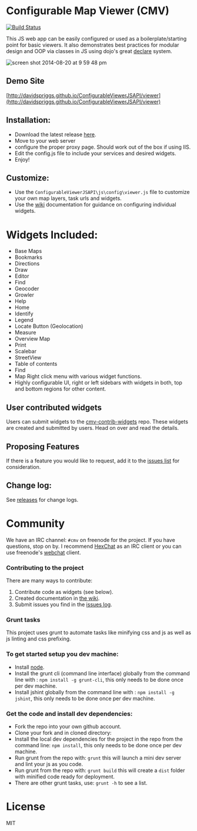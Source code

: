 # Configurable Map Viewer (CMV)

[![Build Status](https://travis-ci.org/DavidSpriggs/ConfigurableViewerJSAPI.svg?branch=master)](https://travis-ci.org/DavidSpriggs/ConfigurableViewerJSAPI)

This JS web app can be easily configured or used as a boilerplate/starting point for basic viewers. It also demonstrates best practices for modular design and OOP via classes in JS using dojo's great [declare](http://dojotoolkit.org/reference-guide/1.9/dojo/_base/declare.html) system.

![screen shot 2014-08-20 at 9 59 48 pm](https://cloud.githubusercontent.com/assets/661156/3991302/5aa2e0f2-28df-11e4-94d0-9c813937d933.png)

## Demo Site
[http://davidspriggs.github.io/ConfigurableViewerJSAPI/viewer](http://davidspriggs.github.io/ConfigurableViewerJSAPI/viewer)


## Installation:
* Download the latest release [here](https://github.com/DavidSpriggs/ConfigurableViewerJSAPI/releases).
* Move to your web server
* configure the proper proxy page. Should work out of the box if using IIS.
* Edit the config.js file to include your services and desired widgets.
* Enjoy!

## Customize:
* Use the `ConfigurableViewerJSAPI\js\config\viewer.js` file to customize your own map layers, task urls and widgets.
* Use the [wiki](https://github.com/DavidSpriggs/ConfigurableViewerJSAPI/wiki) documentation for guidance on configuring individual widgets.

# Widgets Included:
* Base Maps
* Bookmarks
* Directions
* Draw
* Editor
* Find
* Geocoder
* Growler
* Help
* Home
* Identify
* Legend
* Locate Button (Geolocation)
* Measure
* Overview Map
* Print
* Scalebar
* StreetView
* Table of contents
* Find
* Map Right click menu with various widget functions.
* Highly configurable UI, right or left sidebars with widgets in both, top and bottom regions for other content.

## User contributed widgets
Users can submit widgets to the [cmv-contrib-widgets](https://github.com/DavidSpriggs/cmv-contrib-widgets) repo. These widgets are created and submitted by users. Head on over and read the details.

## Proposing Features
If there is a feature you would like to request, add it to the [issues list](https://github.com/DavidSpriggs/ConfigurableViewerJSAPI/issues) for consideration.

## Change log:
See [releases](https://github.com/DavidSpriggs/ConfigurableViewerJSAPI/releases) for change logs.

# Community
We have an IRC channel: `#cmv` on freenode for the project. If you have questions, stop on by. I recommend [HexChat](http://hexchat.github.io) as an IRC client or you can use freenode's [webchat](http://webchat.freenode.net) client.

### Contributing to the project
There are many ways to contribute:

1. Contribute code as widgets (see below).
2. Created documentation in [the wiki](https://github.com/DavidSpriggs/ConfigurableViewerJSAPI/wiki).
3. Submit issues you find in the [issues log](https://github.com/DavidSpriggs/ConfigurableViewerJSAPI/issues?state=open).

### Grunt tasks
This project uses grunt to automate tasks like minifying css and js as well as js linting and css prefixing.

### To get started setup you dev machine:
- Install [node](http://nodejs.org).
- Install the grunt cli (command line interface) globally from the command line with : `npm install -g grunt-cli`, this only needs to be done once per dev machine.
- Install jshint globally from the command line with : `npm install -g jshint`, this only needs to be done once per dev machine.

### Get the code and install dev dependencies:
- Fork the repo into your own github account.
- Clone your fork and in cloned directory:
- Install the local dev dependencies for the project in the repo from the command line: `npm install`, this only needs to be done once per dev machine.
- Run grunt from the repo with: `grunt` this will launch a mini dev server and lint your js as you code.
- Run grunt from the repo with: `grunt build` this will create a `dist` folder with minified code ready for deployment.
- There are other grunt tasks, use: `grunt -h` to see a list.

# License

MIT
